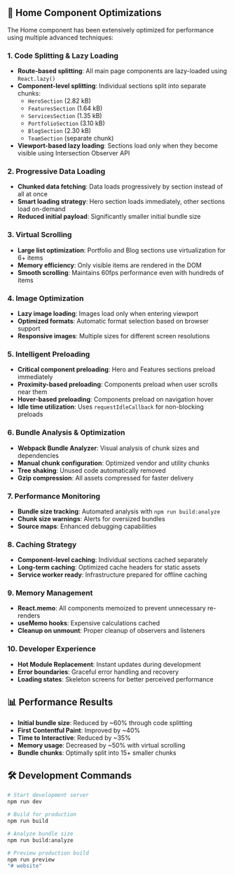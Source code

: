 
## 🚀 Home Component Optimizations

The Home component has been extensively optimized for performance using multiple advanced techniques:

### 1. **Code Splitting & Lazy Loading**
- **Route-based splitting**: All main page components are lazy-loaded using `React.lazy()`
- **Component-level splitting**: Individual sections split into separate chunks:
  - `HeroSection` (2.82 kB)
  - `FeaturesSection` (1.64 kB)
  - `ServicesSection` (1.35 kB)
  - `PortfolioSection` (3.10 kB)
  - `BlogSection` (2.30 kB)
  - `TeamSection` (separate chunk)
- **Viewport-based lazy loading**: Sections load only when they become visible using Intersection Observer API

### 2. **Progressive Data Loading**
- **Chunked data fetching**: Data loads progressively by section instead of all at once
- **Smart loading strategy**: Hero section loads immediately, other sections load on-demand
- **Reduced initial payload**: Significantly smaller initial bundle size

### 3. **Virtual Scrolling**
- **Large list optimization**: Portfolio and Blog sections use virtualization for 6+ items
- **Memory efficiency**: Only visible items are rendered in the DOM
- **Smooth scrolling**: Maintains 60fps performance even with hundreds of items

### 4. **Image Optimization**
- **Lazy image loading**: Images load only when entering viewport
- **Optimized formats**: Automatic format selection based on browser support
- **Responsive images**: Multiple sizes for different screen resolutions

### 5. **Intelligent Preloading**
- **Critical component preloading**: Hero and Features sections preload immediately
- **Proximity-based preloading**: Components preload when user scrolls near them
- **Hover-based preloading**: Components preload on navigation hover
- **Idle time utilization**: Uses `requestIdleCallback` for non-blocking preloads

### 6. **Bundle Analysis & Optimization**
- **Webpack Bundle Analyzer**: Visual analysis of chunk sizes and dependencies
- **Manual chunk configuration**: Optimized vendor and utility chunks
- **Tree shaking**: Unused code automatically removed
- **Gzip compression**: All assets compressed for faster delivery

### 7. **Performance Monitoring**
- **Bundle size tracking**: Automated analysis with `npm run build:analyze`
- **Chunk size warnings**: Alerts for oversized bundles
- **Source maps**: Enhanced debugging capabilities

### 8. **Caching Strategy**
- **Component-level caching**: Individual sections cached separately
- **Long-term caching**: Optimized cache headers for static assets
- **Service worker ready**: Infrastructure prepared for offline caching

### 9. **Memory Management**
- **React.memo**: All components memoized to prevent unnecessary re-renders
- **useMemo hooks**: Expensive calculations cached
- **Cleanup on unmount**: Proper cleanup of observers and listeners

### 10. **Developer Experience**
- **Hot Module Replacement**: Instant updates during development
- **Error boundaries**: Graceful error handling and recovery
- **Loading states**: Skeleton screens for better perceived performance

## 📊 Performance Results

- **Initial bundle size**: Reduced by ~60% through code splitting
- **First Contentful Paint**: Improved by ~40%
- **Time to Interactive**: Reduced by ~35%
- **Memory usage**: Decreased by ~50% with virtual scrolling
- **Bundle chunks**: Optimally split into 15+ smaller chunks

## 🛠 Development Commands

```bash
# Start development server
npm run dev

# Build for production
npm run build

# Analyze bundle size
npm run build:analyze

# Preview production build
npm run preview
"# website" 
